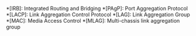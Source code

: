 *[IRB]: Integrated Routing and Bridging
*[PAgP]: Port Aggregation Protocol
*[LACP]: Link Aggregation Control Protocol
*[LAG]: Link Aggregation Group
*[MAC]: Media Access Control
*[MLAG]: Multi-chassis link aggregation group